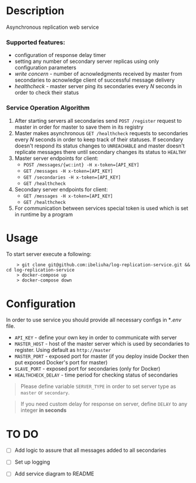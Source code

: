 # Description
Asynchronous replication web service

### Supported features:
* configuration of response delay timer
* setting any number of secondary server replicas using only configuration parameters
* *write concern* - number of acnowledgments received by master from secondaries to acnowledge client of successful message delivery 
* *healthcheck* - master server ping its secondaries every *N* seconds in order to check their status

### Service Operation Algorithm
1. After starting servers all secondaries send `POST /register` request to master in order for master to save them in its registry
2. Master makes asynchronous `GET /healthcheck` requests to secondaries every *N* seconds in order to keep track of their statuses. If secondary doesn't respond its status changes to `UNREACHABLE` and master doesn't replicate messages there until secondary changes its status to `HEALTHY` 
3. Master server endpoints for client:
   - `POST /messages/{wc:int} -H x-token=[API_KEY]`
   - `GET /messages -H x-token=[API_KEY]` 
   - `GET /secondaries -H x-token=[API_KEY]`
   - `GET /healthcheck`
4. Secondary server endpoints for client:
   - `GET /messages -H x-token=[API_KEY]`
   - `GET /healthcheck`
5. For communication between services special token is used which is set in runtime by a program

# Usage
To start server execute a following:

```
    > git clone git@github.com:ibeliuha/log-replication-service.git && cd log-replication-service
    > docker-compose up
    > docker-compose down
```



# Configuration
In order to use service you should provide all necessary configs in **.env* file.
* `API_KEY` - define your own key in order to communicate with server
* `MASTER_HOST` - host of the master server which is used by secondaries to register. Using default as `http://master`
* `MASTER_PORT` - exposed port for master (if you deploy inside Docker then put exposed Docker's port for master)
* `SLAVE_PORT` - exposed port for secondaries (only for Docker)
* `HEALTHCHECK_DELAY` - time period for checking status of secondaries

> Please define variable `SERVER_TYPE` in order to set server type as `master` or `secondary`.
 
>If you need custom delay for response on server, define `DELAY` to any integer **in seconds**

# TO DO
   - [ ] Add logic to assure that all messages added to all secondaries
   - [ ] Set up logging
   - [ ] Add service diagram to README
  


